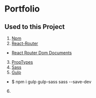 # Portfolio 



## Used to this Project

1. [Npm](https://www.npmjs.com/)
2. [React-Router](https://www.npmjs.com/package/react-router)
 - [React Router Dom Documents](https://reactrouter.com/home)
3. [PropTypes](https://www.npmjs.com/package/prop-types)
4. [Sass](https://www.npmjs.com/package/sass)
5. [Gulp](https://www.npmjs.com/package/gulp)
 - $ npm i gulp gulp-sass sass --save-dev
6. 